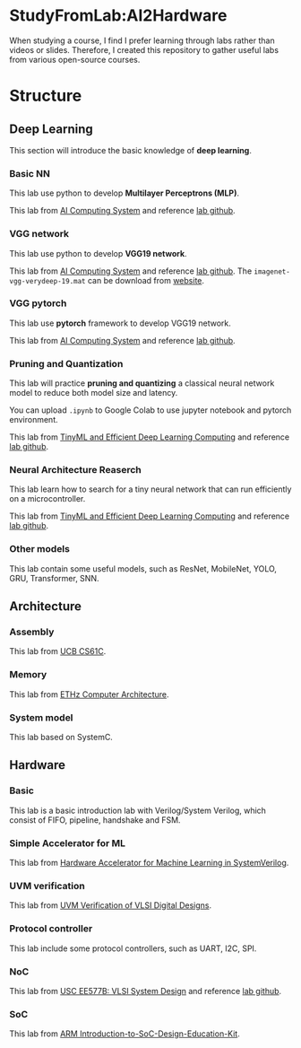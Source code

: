 # StudyFromLab:AI2Hardware
When studying a course, I find I prefer learning through labs rather than videos or slides. 
Therefore, I created this repository to gather useful labs from various open-source courses.

# Structure
## Deep Learning
This section will introduce the basic knowledge of **deep learning**.

### Basic NN
This lab use python to develop **Multilayer Perceptrons (MLP)**.

This lab from [AI Computing System](https://novel.ict.ac.cn/aics/) and reference [lab github](https://github.com/Yuichi1001/2024-AICS-EXP).

### VGG network
This lab use python to develop **VGG19 network**.

This lab from [AI Computing System](https://novel.ict.ac.cn/aics/) and reference [lab github](https://github.com/Yuichi1001/2024-AICS-EXP).
The `imagenet-vgg-verydeep-19.mat` can be download from [website](http://www.vlfeat.org/matconvnet/models/beta16/imagenet-vgg-verydeep-19.mat). 

### VGG pytorch
This lab use **pytorch** framework to develop VGG19 network.

This lab from [AI Computing System](https://novel.ict.ac.cn/aics/) and reference [lab github](https://github.com/Yuichi1001/2024-AICS-EXP).

### Pruning and Quantization
This lab will practice **pruning and quantizing** a classical neural network model to reduce both model size and latency.

You can upload `.ipynb` to Google Colab to use jupyter notebook and pytorch environment.

This lab from [TinyML and Efficient Deep Learning Computing](https://efficientml.ai) and reference [lab github](https://github.com/yifanlu0227/MIT-6.5940).

### Neural Architecture Reaserch
This lab learn how to search for a tiny neural network that can run efficiently on a microcontroller.

This lab from [TinyML and Efficient Deep Learning Computing](https://efficientml.ai) and reference [lab github](https://github.com/yifanlu0227/MIT-6.5940).

### Other models
This lab contain some useful models, such as ResNet, MobileNet, YOLO, GRU, Transformer, SNN.

## Architecture
### Assembly
This lab from [UCB CS61C](https://cs61c.org/fa24/).

### Memory
This lab from [ETHz Computer Architecture](https://safari.ethz.ch/architecture/fall2022/doku.php?id=labs).

### System model
This lab based on SystemC.

## Hardware
### Basic
This lab is a basic introduction lab with Verilog/System Verilog, which consist of FIFO, pipeline, handshake and FSM.

### Simple Accelerator for ML
This lab from [Hardware Accelerator for Machine Learning in SystemVerilog](https://vlsi.eelabs.technion.ac.il/experiments/mlsv/).

### UVM verification
This lab from [UVM Verification of VLSI Digital Designs](https://vlsi.eelabs.technion.ac.il/experiments/verification-of-vlsi-circuits/).

### Protocol controller
This lab include some protocol controllers, such as UART, I2C, SPI.

### NoC
This lab from [USC EE577B: VLSI System Design](https://web-app.usc.edu/ws/soc_archive/soc/term-20143/course/ee-577b/) and reference [lab github](https://github.com/KevinWang96/Chip-Multi-processor-System-based-on-Cardinal-Bidirectional-Ring-Network-on-chip).

### SoC
This lab from [ARM Introduction-to-SoC-Design-Education-Kit](https://github.com/arm-university/Introduction-to-SoC-Design-Education-Kit).